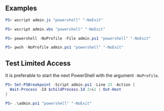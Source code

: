 ## **Examples**

```powershell
PS> wscript admin.js "powershell" "-NoExit"

PS> wscript admin.vbs "powershell" "-NoExit"

PS> powershell -NoProfile -File admin.ps1 "powershell" "-NoExit"

PS> pwsh -NoProfile admin.ps1 "powershell" "-NoExit"
```

## **Test Limited Access**

It is preferable to start the next PowerShell with the argument `-NoProfile`.

```powershell
PS> Set-PSBreakpoint -Script admin.ps1 -Line 33 -Action {
  Wait-Process -Id $childProcess.Id 2>&1 | Out-Host
}

PS> .\admin.ps1 "powershell" "-NoExit"
```